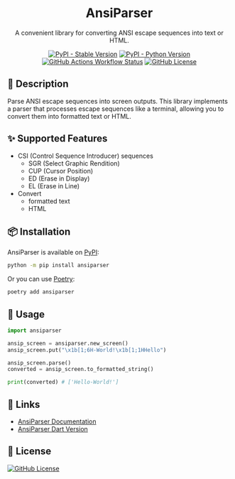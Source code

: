 <h1 align="center">AnsiParser</h1>

<div align="center">

A convenient library for converting ANSI escape sequences into text or HTML.


[![PyPI - Stable Version](https://img.shields.io/pypi/v/ansiparser?label=stable)](https://pypi.org/project/ansiparser/#history)
[![PyPI - Python Version](https://img.shields.io/pypi/pyversions/ansiparser)](https://pypi.org/project/ansiparser/)
[![GitHub Actions Workflow Status](https://img.shields.io/github/actions/workflow/status/bubble-tea-project/ansiparser/docs.yml?label=docs)](https://github.com/bubble-tea-project/ansiparser/actions/workflows/docs.yml)
[![GitHub License](https://img.shields.io/github/license/bubble-tea-project/ansiparser)](https://github.com/bubble-tea-project/ansiparser/blob/main/LICENSE)

</div>

## 📖 Description
Parse ANSI escape sequences into screen outputs. This library implements a parser that processes escape sequences like a terminal, allowing you to convert them into formatted text or HTML.

## ✨ Supported Features
- CSI (Control Sequence Introducer) sequences
    - SGR (Select Graphic Rendition) 
    - CUP (Cursor Position)
    - ED (Erase in Display)
    - EL (Erase in Line)
- Convert
    - formatted text 
    - HTML

## 📦 Installation
AnsiParser is available on [PyPI](https://pypi.org/project/ansiparser/):
```bash
python -m pip install ansiparser
```

Or you can use [Poetry](https://github.com/python-poetry/poetry):
```bash
poetry add ansiparser
```


## 🎨 Usage
```python
import ansiparser

ansip_screen = ansiparser.new_screen()
ansip_screen.put("\x1b[1;6H-World!\x1b[1;1HHello")

ansip_screen.parse()
converted = ansip_screen.to_formatted_string()

print(converted) # ['Hello-World!']
```


## 🔗 Links
- [AnsiParser Documentation](https://bubble-tea-project.github.io/ansiparser/)
- [AnsiParser Dart Version](https://github.com/bubble-tea-project/ansiparser-dart/)


## 📜 License
[![GitHub License](https://img.shields.io/github/license/bubble-tea-project/ansiparser)](https://github.com/bubble-tea-project/ansiparser/blob/main/LICENSE)





